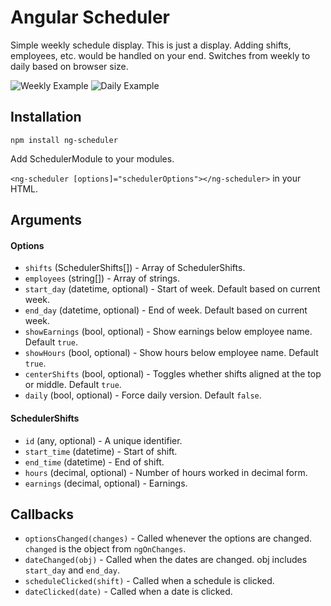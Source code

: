 # Angular Scheduler

Simple weekly schedule display. This is just a display. Adding shifts, employees, etc. would be handled on your end. Switches from weekly to daily based on browser size.

![Weekly Example](https://i.ibb.co/GJB4gPc/Screen-Shot-2019-06-04-at-1-42-18-PM.png)
![Daily Example](https://i.ibb.co/ZVWDWZ1/Screen-Shot-2019-06-04-at-1-42-28-PM.png)

## Installation

`npm install ng-scheduler`

Add SchedulerModule to your modules.

`<ng-scheduler [options]="schedulerOptions"></ng-scheduler>` in your HTML.

## Arguments

#### Options

* ``shifts`` (SchedulerShifts[]) - Array of SchedulerShifts.
* ``employees`` (string[]) - Array of strings.
* ``start_day`` (datetime, optional) - Start of week. Default based on current week. 
* ``end_day`` (datetime, optional) - End of week. Default based on current week.
* ``showEarnings`` (bool, optional) - Show earnings below employee name. Default `true`.
* ``showHours`` (bool, optional) - Show hours below employee name. Default `true`.
* ``centerShifts``  (bool, optional) - Toggles whether shifts aligned at the top or middle. Default `true`.
* ``daily`` (bool, optional) - Force daily version. Default `false`.


#### SchedulerShifts

* ``id`` (any, optional) - A unique identifier.
* ``start_time`` (datetime) - Start of shift.
* ``end_time`` (datetime) - End of shift.
* ``hours`` (decimal, optional) - Number of hours worked in decimal form.
* ``earnings`` (decimal, optional) - Earnings.


## Callbacks

* ``optionsChanged(changes)`` - Called whenever the options are changed. `changed` is the object from `ngOnChanges`.
* ``dateChanged(obj)`` - Called when the dates are changed. obj includes `start_day` and `end_day`.
* ``scheduleClicked(shift)`` - Called when a schedule is clicked.
* ``dateClicked(date)`` - Called when a date is clicked.


